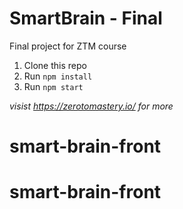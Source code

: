# SmartBrain - Final 
Final project for ZTM course


1. Clone this repo
2. Run `npm install`
3. Run `npm start`


*visist https://zerotomastery.io/ for more*

# smart-brain-front
# smart-brain-front
